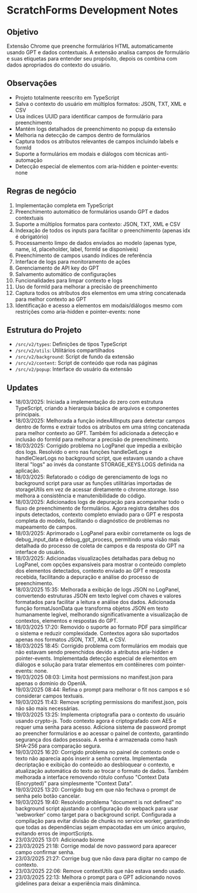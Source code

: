 # ScratchForms Development Notes

## Objetivo
Extensão Chrome que preenche formulários HTML automaticamente usando GPT e dados contextuais. A extensão analisa campos de formulário e suas etiquetas para entender seu propósito, depois os combina com dados apropriados do contexto do usuário.

## Observações
- Projeto totalmente reescrito em TypeScript
- Salva o contexto do usuário em múltiplos formatos: JSON, TXT, XML e CSV
- Usa índices UUID para identificar campos de formulário para preenchimento
- Mantém logs detalhados de preenchimento no popup da extensão
- Melhoria na detecção de campos dentro de formulários
- Captura todos os atributos relevantes de campos incluindo labels e formId
- Suporte a formulários em modais e diálogos com técnicas anti-automação
- Detecção especial de elementos com aria-hidden e pointer-events: none

## Regras de negócio
1. Implementação completa em TypeScript
2. Preenchimento automático de formulários usando GPT e dados contextuais
3. Suporte a múltiplos formatos para contexto: JSON, TXT, XML e CSV
4. Indexação de todos os inputs para facilitar o preenchimento (apenas idx é obrigatório)
5. Processamento limpo de dados enviados ao modelo (apenas type, name, id, placeholder, label, formId se disponíveis)
6. Preenchimento de campos usando índices de referência
7. Interface de logs para monitoramento de ações
8. Gerenciamento de API key do GPT
9. Salvamento automático de configurações
10. Funcionalidades para limpar contexto e logs
11. Uso de formId para melhorar a precisão de preenchimento
12. Captura todos os atributos dos elementos em uma string concatenada para melhor contexto ao GPT
13. Identificação e acesso a elementos em modais/diálogos mesmo com restrições como aria-hidden e pointer-events: none

## Estrutura do Projeto
- `/src/v2/types`: Definições de tipos TypeScript
- `/src/v2/utils`: Utilitários compartilhados
- `/src/v2/background`: Script de fundo da extensão
- `/src/v2/content`: Script de conteúdo que roda nas páginas
- `/src/v2/popup`: Interface do usuário da extensão

## Updates
- 18/03/2025: Iniciada a implementação do zero com estrutura TypeScript, criando a hierarquia básica de arquivos e componentes principais.
- 18/03/2025: Melhorada a função indexAllInputs para detectar campos dentro de forms e extrair todos os atributos em uma string concatenada para melhor contexto ao GPT. Também foi adicionada a detecção e inclusão do formId para melhorar a precisão de preenchimento.
- 18/03/2025: Corrigido problema no LogPanel que impedia a exibição dos logs. Resolvido o erro nas funções handleGetLogs e handleClearLogs no background script, que estavam usando a chave literal "logs" ao invés da constante STORAGE_KEYS.LOGS definida na aplicação.
- 18/03/2025: Refatorado o código de gerenciamento de logs no background script para usar as funções utilitárias importadas de storageUtils em vez de acessar diretamente o chrome.storage. Isso melhora a consistência e manutenibilidade do código.
- 18/03/2025: Adicionados logs de depuração para acompanhar todo o fluxo de preenchimento de formulários. Agora registra detalhes dos inputs detectados, contexto completo enviado para o GPT e resposta completa do modelo, facilitando o diagnóstico de problemas no mapeamento de campos.
- 18/03/2025: Aprimorado o LogPanel para exibir corretamente os logs de debug_input_data e debug_gpt_process, permitindo uma visão mais detalhada do processo de coleta de campos e da resposta do GPT na interface do usuário.
- 18/03/2025: Adicionadas visualizações detalhadas para debug no LogPanel, com opções expansíveis para mostrar o conteúdo completo dos elementos detectados, contexto enviado ao GPT e resposta recebida, facilitando a depuração e análise do processo de preenchimento.
- 18/03/2025 15:35: Melhorada a exibição de logs JSON no LogPanel, convertendo estruturas JSON em texto legível com chaves e valores formatados para facilitar a leitura e análise dos dados. Adicionada função formatJsonData que transforma objetos JSON em texto humanamente legível, melhorando significativamente a visualização de contextos, elementos e respostas do GPT.
- 18/03/2025 17:20: Removido o suporte ao formato PDF para simplificar o sistema e reduzir complexidade. Contextos agora são suportados apenas nos formatos JSON, TXT, XML e CSV.
- 18/03/2025 18:45: Corrigido problema com formulários em modais que não estavam sendo preenchidos devido a atributos aria-hidden e pointer-events. Implementada detecção especial de elementos em diálogos e solução para tratar elementos em contêineres com pointer-events: none.
- 19/03/2025 08:03: Limita host permissions no manifest.json para apenas o dominio do OpenIA.
- 19/03/2025 08:44: Refina o prompt para melhorar o fit nos campos e só considerar campos textuais.
- 19/03/2025 11:43: Remove scripting permissions do manifest.json, pois não são mais necessárias.
- 19/03/2025 13:25: Implementa criptografia para o contexto do usuário usando crypto-js. Todo contexto agora é criptografado com AES e requer uma senha para acesso. Adiciona sistema de password prompt ao preencher formulários e ao acessar o painel de contexto, garantindo segurança dos dados pessoais. A senha é armazenada como hash SHA-256 para comparação segura.
- 19/03/2025 16:20: Corrigido problema no painel de contexto onde o texto não aparecia após inserir a senha correta. Implementada decriptação e exibição do conteúdo ao desbloquear o contexto, e atualização automática do texto ao trocar o formato de dados. Também melhorada a interface removendo rótulo confuso "Context Data (Encrypted)" para simplesmente "Context Data".
- 19/03/2025 13:20: Corrigido bug em que não fechava o prompt de senha pelo botão cancelar.
- 19/03/2025 19:40: Resolvido problema "document is not defined" no background script ajustando a configuração do webpack para usar 'webworker' como target para o background script. Configurada a compilação para evitar divisão de chunks no service worker, garantindo que todas as dependências sejam empacotadas em um único arquivo, evitando erros de importScripts.
- 23/03/2025 13:01: Adicionado biome
- 23/03/2025 21:18: Corrige modal de novo password para aparecer campo confirmar senha.
- 23/03/2025 21:27: Corrige bug que não dava para digitar no campo de contexto.
- 23/03/2025 22:06: Remove contextUtils que não estava sendo usado.
- 23/03/2025 22:13: Melhora o prompt para o GPT adicionando novos gidelines para deixar a experiência mais dinâminca.